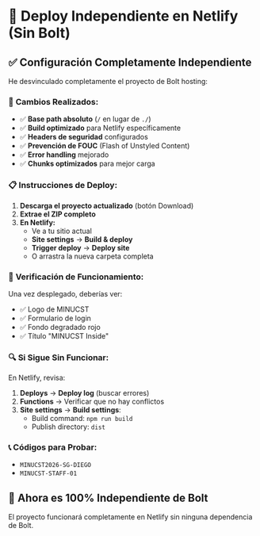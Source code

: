 # 🚀 Deploy Independiente en Netlify (Sin Bolt)

## ✅ **Configuración Completamente Independiente**

He desvinculado completamente el proyecto de Bolt hosting:

### 🔧 **Cambios Realizados:**
- ✅ **Base path absoluto** (`/` en lugar de `./`)
- ✅ **Build optimizado** para Netlify específicamente
- ✅ **Headers de seguridad** configurados
- ✅ **Prevención de FOUC** (Flash of Unstyled Content)
- ✅ **Error handling** mejorado
- ✅ **Chunks optimizados** para mejor carga

### 📋 **Instrucciones de Deploy:**

1. **Descarga el proyecto actualizado** (botón Download)
2. **Extrae el ZIP completo**
3. **En Netlify:**
   - Ve a tu sitio actual
   - **Site settings** → **Build & deploy**
   - **Trigger deploy** → **Deploy site**
   - O arrastra la nueva carpeta completa

### 🎯 **Verificación de Funcionamiento:**

Una vez desplegado, deberías ver:
- ✅ Logo de MINUCST
- ✅ Formulario de login
- ✅ Fondo degradado rojo
- ✅ Título "MINUCST Inside"

### 🔍 **Si Sigue Sin Funcionar:**

En Netlify, revisa:
1. **Deploys** → **Deploy log** (buscar errores)
2. **Functions** → Verificar que no hay conflictos
3. **Site settings** → **Build settings**:
   - Build command: `npm run build`
   - Publish directory: `dist`

### 📞 **Códigos para Probar:**
- `MINUCST2026-SG-DIEGO`
- `MINUCST-STAFF-01`

## 🎉 **Ahora es 100% Independiente de Bolt**

El proyecto funcionará completamente en Netlify sin ninguna dependencia de Bolt.